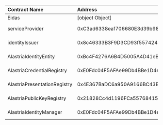 | Contract Name | Address | ABI |
| :------------ | :-------| :--- |
| Eidas | [object Object] | https://github.com/alastria/alastria-identity/blob/develop/contracts/abi/__contracts_libs_Eidas_sol_Eidas.abi |
| serviceProvider | 0xC3ad6338eaf706680E3d39b98280eF1D8507147C | https://github.com/alastria/alastria-identity/blob/develop/contracts/abi/__contracts_identityManager_serviceProvider_sol_serviceProvider.abi |
| identityIssuer | 0x8c46333B3F9D3CD93f557424E0547ff2C14bF229 | https://github.com/alastria/alastria-identity/blob/develop/contracts/abi/__contracts_identityManager_identityIssuer_sol_identityIssuer.abi |
| AlastriaIdentityEntity | 0xBc4F4276A6B4D5005A4D41eB0F6dF1dF2B5A37D4 | https://github.com/alastria/alastria-identity/blob/develop/contracts/abi/__contracts_identityManager_AlastriaIdentityEntity_sol_AlastriaIdentityEntity.abi |
| AlastriaCredentialRegistry | 0xE0Fdc04F5AFAe99Db4BBe1D4e9Ac8d2628CB2db0 | https://github.com/alastria/alastria-identity/blob/develop/contracts/abi/__contracts_registry_AlastriaCredentialRegistry_sol_AlastriaCredentialRegistry.abi |
| AlastriaPresentationRegistry | 0x4E367BaDC6a950A9166BC43B64DF412E85606D61 | https://github.com/alastria/alastria-identity/blob/develop/contracts/abi/__contracts_registry_AlastriaPresentationRegistry_sol_AlastriaPresentationRegistry.abi |
| AlastriaPublicKeyRegistry | 0x21828Cc4d1196FCa5576841516C202B0bED60e06 | https://github.com/alastria/alastria-identity/blob/develop/contracts/abi/__contracts_registry_AlastriaPublicKeyRegistry_sol_AlastriaPublicKeyRegistry.abi |
| AlastriaIdentityManager | 0xE0Fdc04F5AFAe99Db4BBe1D4e9Ac8d2628CB2db0 | https://github.com/alastria/alastria-identity/blob/develop/contracts/abi/__contracts_identityManager_AlastriaIdentityManager_sol_AlastriaIdentityManager.abi |
